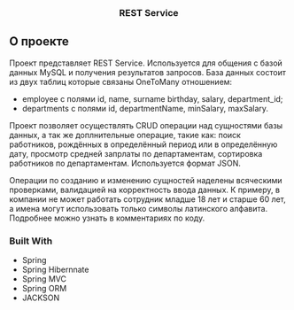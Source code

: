 <!-- REST Service -->
<br />
<div align="center">
  <h3 align="center">REST Service</h3>
</div>


<!-- ABOUT THE PROJECT -->
## О проекте

Проект представляет REST Service. Используется для общения с базой данных MySQL и получения результатов запросов.
База данных состоит из двух таблиц которые связаны OneToMany отношением: 
- employee с полями id, name, surname birthday, salary, department_id;
- departments с полями id, departmentName, minSalary, maxSalary.

Проект позволяет осуществлять CRUD операции над сущностями базы данных, а так же доплнительные операцие, такие как:
поиск работников, рождённых в определённый период или в определённую дату, просмотр средней запрлаты по департаментам,
сортировка работников по департаментам. Используется формат JSON.

Операции по созданию и изменению сущностей наделены всяческими проверками, валидацией на корректность ввода данных. К примеру, в компании не может работать сотрудник младше 18 лет и старше 60 лет, а имена могут использовать только символы латинского алфавита. Подробнее можно узнать в комментариях по коду.



### Built With

- Spring
- Spring Hibernnate
- Spring MVC
- Spring ORM
- JACKSON
